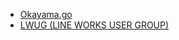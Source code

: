 * [Okayama.go](https://okayamago.connpass.com/)
* [LWUG (LINE WORKS USER GROUP)](https://lwug.connpass.com/)
